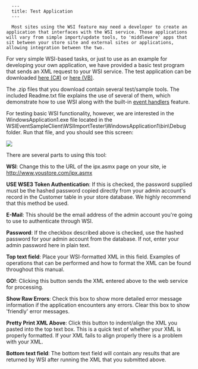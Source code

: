 
      ---
      title: Test Application
      ---

      Most sites using the WSI feature may need a developer to create an application that interfaces with the WSI service. Those applications will vary from simple import/update tools, to 'middleware' apps that sit between your store site and external sites or applications, allowing integration between the two.

For very simple WSI-based tasks, or just to use as an example for developing your own application, we have provided a basic test program that sends an XML request to your WSI service. The test application can be downloaded [here (C#)](docs/WSITestProgram.zip) or [here (VB)](http://manual.aspdotnetstorefront.com/download/WSIImportTester(VB).zip).

The .zip files that you download contain several test/sample tools. The included Readme.txt file explains the use of several of them, which demonstrate how to use WSI along with the built-in [event handlers](default.aspx?pageid=eventhandler_configuration) feature.

For testing basic WSI functionality, however, we are interested in the WindowsApplication1.exe file located in the WSIEventSampleClient\\WSIImportTester\\WindowsApplication1\\bin\\Debug folder. Run that file, and you should see this screen:

![](http://manual.aspdotnetstorefront.com/images/wsi/test_app_main.png)

There are several parts to using this tool:

**WSI**: Change this to the URL of the ipx.asmx page on your site, ie http://www.youstore.com/ipx.asmx

**USE WSE3 Token Authentication**: If this is checked, the password supplied must be the hashed password copied directly from your admin account's record in the Customer table in your store database. We highly recommend that this method be used.

**E-Mail**: This should be the email address of the admin account you're going to use to authenticate through WSI.

**Password**: If the checkbox described above is checked, use the hashed password for your admin account from the database. If not, enter your admin password here in plain text.

**Top text field**: Place your WSI-formatted XML in this field. Examples of operations that can be performed and how to format the XML can be found throughout this manual.

**GO!**: Clicking this button sends the XML entered above to the web service for processing.

**Show Raw Errors**: Check this box to show more detailed error message information if the application encounters any errors. Clear this box to show 'friendly' error messages.

**Pretty Print XML Above**: Click this button to indent/align the XML you pasted into the top text box. This is a quick test of whether your XML is properly formatted. If your XML fails to align properly there is a problem with your XML.

**Bottom text field**: The bottom text field will contain any results that are returned by WSI after running the XML that you submitted above.
      
